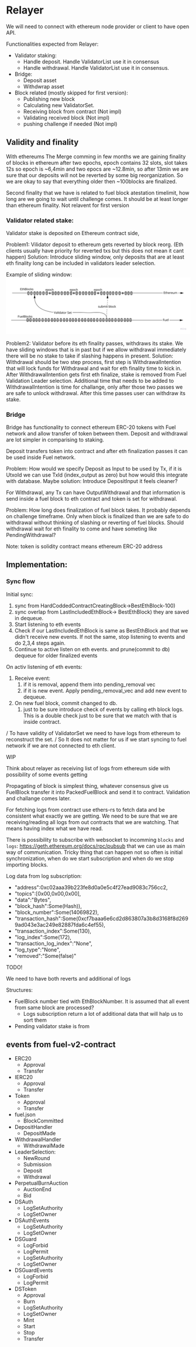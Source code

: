 

# Relayer


We will need to connect with ethereum node provider or client to have open API.

Functionalities expected from Relayer:

* Validator staking:
    * Handle deposit. Handle ValidatorList use it in consensus
    * Handle withdrawal. Handle ValidatorList use it in consensus.
* Bridge:
    * Deposit asset
    * Withdwrap asset
* Block related (mostly skipped for first version):
    * Publishing new block
    * Calculating new ValidatorSet.
    * Receiving block from contract (Not impl)
    * Validating received block (Not impl)
    * pushing challenge if needed (Not impl)

## Validity and finality

With ethereums The Merge comming in few months we are gaining finality of blocks in ethereum after two epochs, epoch contains 32 slots, slot takes 12s so epoch is ~6,4min and two epocs are ~12.8min, so after 13min we are sure that our deposits will not be reverted by some big reorganization. So we are okay to say that everything older then ~100blocks are finalized.

Second finality that we have is related to fuel block atestation timelimit, how long are we going to wait until challenge comes. It should be at least longer than ethereum finality. Not relavent for first version

### Validator related stake:
Validator stake is deposited on Ethereum contract side,

Problem1: Vilidator deposit to ethereum gets reverted by block reorg. (Eth clients usually have priority for reverted txs but this does not mean it cant happen)
Solution: Introduce sliding window, only deposits that are at least eth finality long can be included in validators leader selection.

Example of sliding window:
![Sliding Window](../docs/diagrams/fuel_v2_validator_sliding_window.jpg)


Problem2: Validator before its eth finality passes, withdraws its stake. We have sliding windows that is in past but if we allow withdrawal immediately there will be no stake to take if slashing happens in present.
Solution: Withdrawal should be two step process, first step is WithdrawalIntention that will lock funds for Withdrawal and wait for eth finality time to kick in. After WithdrawalIntention gets first eth finalize, stake is removed from Fuel Validation Leader selection. Additional time that needs to be added to WithdrawalIntention is time for challange, only after those two passes we are safe to unlock withdrawal. After this time passes user can withdraw its stake.

### Bridge

Bridge has functionality to connect ethereum ERC-20 tokens with Fuel network and allow transfer of token between them. Deposit and withdrawal are lot simpler in comparising to staking.

Deposit transfers token into contract and after eth finalization passes it can be used inside Fuel network.

Problem: How would we specify Deposit as Input to be used by Tx, if it is UtxoId we can use TxId (index_output as zero) but how would this integrate with database.
Maybe solution: Introduce DepositInput it feels cleaner?

For Withdrawal, any Tx can have OutputWithdrawal and that information is send inside a fuel block to eth contract and token is set for withdrawal.

Problem: How long does finalization of fuel block takes. It probably depends on challenge timeframe. Only when block is finalized than we are safe to do withdrawal without thinking of slashing or reverting of fuel blocks. Should withdrawal wait for eth finality to come and have someting like PendingWithdrawal? 

Note: token is solidity contract means ethereum ERC-20 address

## Implementation:

### Sync flow

Initial sync:
1. sync from HardCoddedContractCreatingBlock->BestEthBlock-100)
2. sync overlap from LastIncludedEthBlock-> BestEthBlock) they are saved in dequeue.
3. Start listening to eth events
4. Check if our LastIncludedEthBlock is same as BestEthBlock and that we didn't receive new events.
  If not the same, stop listening to events and do 2,3,4 steps again.
7. Continue to active listen on eth events. and prune(commit to db) dequeue for older finalized events

On activ listening of eth events:
1. Receive event:
    1. if it is removal, append them into pending_removal vec
    2. if it is new event. Apply pending_removal_vec and add new event to dequeue.
2. On new fuel block, commit changed to db.
     1. just to be sure introduce check of events by calling eth block logs. This is a double check just to be sure
         that we match with that is inside contract.

/ To have validity of ValidatorSet we need to have logs from ethereum to reconstruct the set.
/ So It does not matter for us if we start syncing to fuel network if we are not connected to eth client.

WIP

Think about relayer as receiving list of logs from ethereum side with possibility of some events getting

Propagating of block is simplest thing, whatever consensus give us FuelBlock transfer it into PackedFuelBlock and send it to contract. Validation and challange comes later.

For fetching logs from contract use ethers-rs to fetch data and be consistent what exactly we are getting. We need to be sure that we are receiving/reading all logs from out contracts that we are watching. That means having index what we have read.

There is possibility to subscribe with websocket to incomming `blocks` and `logs`: https://geth.ethereum.org/docs/rpc/pubsub that we can use as main way of communication.
Tricky thing that can happen not so often is initial synchronization, when do we start subscription and when do we stop importing blocks.

Log data from log subscription:
* "address":0xc02aaa39b223fe8d0a0e5c4f27ead9083c756cc2,
* "topics":[0x00,0x00,0x00],
* "data":"Bytes",
* "block_hash":Some(Hash)),
* "block_number":Some(14069822),
* "transaction_hash":Some(0xcf7baaa6e6cd2d863807a3b8d3168f8d2699ad043e3ac249e82887fda6c4ef55),
* "transaction_index":Some(130),
* "log_index":Some(172),
* "transaction_log_index":"None",
* "log_type":"None",
* "removed":"Some(false)"

TODO!

We need to have both reverts and additional of logs

Structures:
* FuelBlock number tied with EthBlockNumber. It is assumed that all event from same block are processed?
    * Logs subscription return a lot of additional data that will halp us to sort them
* Pending validator stake is from


## events from fuel-v2-contract

* ERC20
    * Approval
    * Transfer
* IERC20
    * Approval
    * Transfer
* Token
    * Approval
    * Transfer
* fuel.json
    * BlockCommitted 
* DepositHandler
    * DepositMade
* WithdrawalHandler
    * WithdrawalMade 
* LeaderSelection:
    * NewRound
    * Submission
    * Deposit
    * Withdrawal
* PerpetualBurnAuction
    * AuctionEnd
    * Bid
* DSAuth
    * LogSetAuthority
    * LogSetOwner
* DSAuthEvents
    * LogSetAuthority
    * LogSetOwner
* DSGuard
    * LogForbid
    * LogPermit
    * LogSetAuthority
    * LogSetOwner
* DSGuardEvents
    * LogForbid
    * LogPermit
* DSToken
    * Approval
    * Burn
    * LogSetAuthority
    * LogSetOwner
    * Mint
    * Start
    * Stop
    * Transfer
